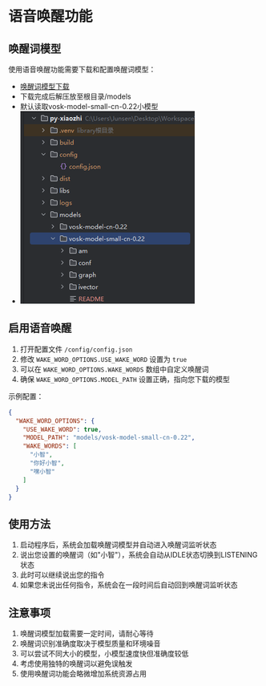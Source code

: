 # 语音唤醒功能

## 唤醒词模型

使用语音唤醒功能需要下载和配置唤醒词模型：

- [唤醒词模型下载](https://alphacephei.com/vosk/models)
- 下载完成后解压放至根目录/models
- 默认读取vosk-model-small-cn-0.22小模型
- ![Image](images/唤醒词.png)

## 启用语音唤醒

1. 打开配置文件 `/config/config.json`
2. 修改 `WAKE_WORD_OPTIONS.USE_WAKE_WORD` 设置为 `true`
3. 可以在 `WAKE_WORD_OPTIONS.WAKE_WORDS` 数组中自定义唤醒词
4. 确保 `WAKE_WORD_OPTIONS.MODEL_PATH` 设置正确，指向您下载的模型

示例配置：
```json
{
  "WAKE_WORD_OPTIONS": {
    "USE_WAKE_WORD": true,
    "MODEL_PATH": "models/vosk-model-small-cn-0.22",
    "WAKE_WORDS": [
      "小智",
      "你好小智",
      "嘿小智"
    ]
  }
}
```

## 使用方法

1. 启动程序后，系统会加载唤醒词模型并自动进入唤醒词监听状态
2. 说出您设置的唤醒词（如"小智"），系统会自动从IDLE状态切换到LISTENING状态
3. 此时可以继续说出您的指令
4. 如果您未说出任何指令，系统会在一段时间后自动回到唤醒词监听状态

## 注意事项

1. 唤醒词模型加载需要一定时间，请耐心等待
2. 唤醒词识别准确度取决于模型质量和环境噪音
3. 可以尝试不同大小的模型，小模型速度快但准确度较低
4. 考虑使用独特的唤醒词以避免误触发
5. 使用唤醒词功能会略微增加系统资源占用